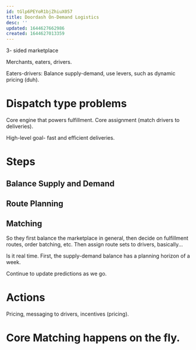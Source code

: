```yaml
---
id: tGlp6PEYoR1bjZhiuX057
title: Doordash On-Demand Logistics
desc: ''
updated: 1644627662986
created: 1644627013359
---
```


3- sided marketplace

Merchants, eaters, drivers.

Eaters-drivers:
Balance supply-demand, use levers, such as dynamic pricing (duh).

# Dispatch type problems

Core engine that powers fulfillment. Core assignment (match drivers to deliveries).

High-level goal- fast and efficient deliveries. 


# Steps
## Balance Supply and Demand

## Route Planning



## Matching


So they first balance the marketplace in general, then decide on fulfillment routes, order batching, etc.
Then assign route sets to drivers, basically...

Is it real time. First, the supply-demand balance has a planning horizon of a week.

Continue to update predictions as we go.

# Actions
Pricing, messaging to drivers, incentives (pricing).

# Core Matching happens on the fly.









